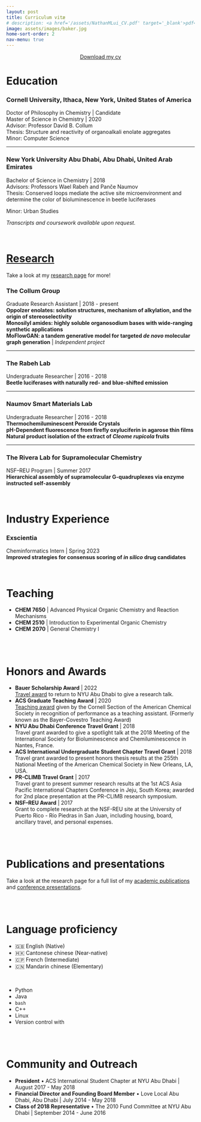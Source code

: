 ```yaml
---
layout: post
title: Curriculum vitæ
# description: <a href='/assets/NathanMLui_CV.pdf' target='_blank'>pdf</a>
image: assets/images/baker.jpg
home-sort-order: 2
nav-menu: true
---
```


<center>
    <a href='/assets/NathanMLui_CV.pdf' target='_blank'>Download my cv</a>
</center>

# Education

### Cornell University, Ithaca, New York, United States of America

Doctor of Philosophy in Chemistry \| Candidate  
Master of Science in Chemistry \| 2020  
Advisor: Professor David B. Collum  
Thesis: Structure and reactivity of organoalkali enolate aggregates  
Minor: Computer Science  

----

### New York University Abu Dhabi, Abu Dhabi, United Arab Emirates

Bachelor of Science in Chemistry \| 2018  
Advisors: Professors Wael Rabeh and Panče Naumov  
Thesis: Conserved loops mediate the active site microenvironment and determine the color of bioluminescence in beetle luciferases  
<!-- Specialization: Biochemistry   -->
Minor: Urban Studies  

<em>Transcripts and coursework available upon request.</em>

<!--
### UWC-USA, Montezuma, NM, USA

International Baccalaureate Diploma Programme (2014) 
-->

<br />

# [Research](/research.html)

Take a look at my [research page](/research.html) for more!

### The Collum Group

Graduate Research Assistant | 2018 - present  
**Oppolzer enolates: solution structures, mechanism of alkylation, and the origin of stereoselectivity**  
**Monosilyl amides: highly soluble organosodium bases with wide-ranging synthetic applications**  
**MoFlowGAN: a tandem generative model for targeted *de novo* molecular graph generation** \| *Independent project*  

----

### The Rabeh Lab

Undergraduate Researcher | 2016 - 2018  
**Beetle luciferases with naturally red- and blue-shifted emission**  

----

### Naumov Smart Materials Lab

Undergraduate Researcher | 2016 - 2018  
**Thermochemiluminescent Peroxide Crystals**  
**pH-Dependent fluorescence from firefly oxyluciferin in agarose thin films**  
**Natural product isolation of the extract of *Cleome rupicola* fruits**  

----

### The Rivera Lab for Supramolecular Chemistry

NSF–REU Program | Summer 2017  
**Hierarchical assembly of supramolecular G-quadruplexes via enzyme instructed self-assembly**  

<br />

# Industry Experience

### Exscientia

Cheminformatics Intern \| Spring 2023  
**Improved strategies for consensus scoring of *in silico* drug candidates**

<br />

# Teaching

- **CHEM 7650** \| Advanced Physical Organic Chemistry and Reaction Mechanisms  
- **CHEM 2510** \| Introduction to Experimental Organic Chemistry  
- **CHEM 2070** \| General Chemistry I  

<br />
<br />

# Honors and Awards

- **Bauer Scholarship Award** \| 2022  
<a href='https://chemistry.cornell.edu/grad-awards' target='_blank'>Travel award</a> to return to NYU Abu Dhabi to give a research talk.  
- **ACS Graduate Teaching Award** \| 2020  
<a href='https://chemistry.cornell.edu/grad-awards' target='_blank'>Teaching award</a> given by the Cornell Section of the American Chemical Society in recognition of performance as a teaching assistant. (Formerly known as the Bayer-Covestro Teaching Award)  
- **NYU Abu Dhabi Conference Travel Grant** \| 2018  
Travel grant awarded to give a spotlight talk at the 2018 Meeting of the International Society for Bioluminescence and Chemiluminescence in Nantes, France.  
- **ACS International Undergraduate Student Chapter Travel Grant** \| 2018  
Travel grant awarded to present honors thesis results at the 255th National Meeting of the American Chemical Society in New Orleans, LA, USA.  
- **PR-CLIMB Travel Grant** \| 2017  
Travel grant to present summer research results at the 1st ACS Asia Pacific International Chapters Conference in Jeju, South Korea; awarded for 2nd place presentation at the PR-CLIMB research symposium.  
- **NSF–REU Award** \| 2017  
Grant to complete research at the NSF-REU site at the University of Puerto Rico - Río Piedras in San Juan, including housing, board, ancillary travel, and personal expenses.

<br />
<br />

# Publications and presentations

Take a look at the research page for a full list of my [academic publications](/research.html#papers) and [conference presentations](/research.html#talks).  

<br />
<br />

# Language proficiency

<div class="row">
    <div class="6u 12u$(small)">
        <ul>
            <li>&#127468;&#127463; English (Native)</li>
            <li>&#127469;&#127472; Cantonese chinese (Near-native)</li>
            <li>&#127464;&#127477; French (Intermediate)</li>
            <li>&#127464;&#127475; Mandarin chinese (Elementary)</li>
        </ul>
        <br />
    </div>
    <div class="6u$ 12u$(small)">
        <ul>
            <li><i class="fab fa-python"></i> Python</li>
            <li><i class="fab fa-java"></i> Java</li>
            <li><i class="fas fa-terminal"></i> <code>bash</code></li>
            <li><i class="fas fa-code"></i> C++</li>
            <li><i class="fab fa-linux"></i> Linux</li>
            <li><i class="fas fa-code-branch"></i> Version control with <i class="fab fa-git-square"></i></li>
            <!-- <li>$\LaTeX$</li> -->
        </ul>
    </div>
</div>

<br />
<br />

# Community and Outreach

- **President** • ACS International Student Chapter at NYU Abu Dhabi \| August 2017 - May 2018  
- **Financial Director and Founding Board Member** • Love Local Abu Dhabi, Abu Dhabi  \| July 2014 - May 2018  
- **Class of 2018 Representative** • The 2010 Fund Committee at NYU Abu Dhabi \| September 2014 - June 2016  

<br />
